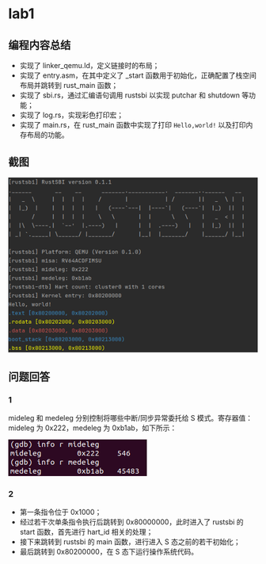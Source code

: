 # lab1

## 编程内容总结

* 实现了 linker_qemu.ld，定义链接时的布局；
* 实现了 entry.asm，在其中定义了 \_start 函数用于初始化，正确配置了栈空间布局并跳转到 rust\_main 函数；
* 实现了 sbi.rs，通过汇编语句调用 rustsbi 以实现 putchar 和 shutdown 等功能；
* 实现了 log.rs，实现彩色打印宏；
* 实现了 main.rs，在 rust_main 函数中实现了打印 `Hello,world!` 以及打印内存布局的功能。

## 截图

![output](res/lab1/output.png)

## 问题回答

### 1

mideleg 和 medeleg 分别控制将哪些中断/同步异常委托给 S 模式。寄存器值：mideleg 为 0x222，medeleg 为 0xb1ab，如下所示：

![](res/lab1/registers.png)

### 2

* 第一条指令位于 0x1000；
* 经过若干次单条指令执行后跳转到 0x80000000，此时进入了 rustsbi 的 start 函数，首先进行 hart_id 相关的处理；
* 接下来跳转到 rustsbi 的 main 函数，进行进入 S 态之前的若干初始化；
* 最后跳转到 0x80200000，在 S 态下运行操作系统代码。

